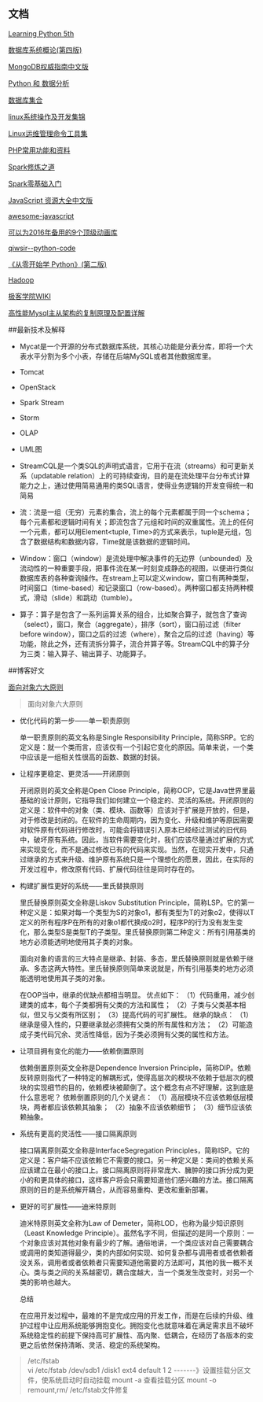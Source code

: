 ## 文档

[Learning Python 5th](http://download.csdn.net/download/szhyu/9183859  "内容很多很全也可以做工具书")

[数据库系统概论(第四版)](http://download.csdn.net/detail/tianyalangz/9373904 "全面地阐述数据库系统的基础理论、基本技术和基本方法。全书分为4篇17章。基础篇包括绪论、关系数据库、关系数据库标准语言SQL、数据库安全性和数据库完整性,共5章;设计与应用开发篇包括关系数据理论、数据库设计和数据库编程,共3章;系统篇包括关系查询处理和查询优化、数据库恢复技术、并发控制和数据库管理系统,共4章;新技术篇包括数据库技术新发展、分布式数据库系统、对象关系数据库系统、XML数据库和数据仓库与联机分析处理技术,共5章")

[MongoDB权威指南中文版](http://download.csdn.net/detail/tianyalangz/9376034 "mangoDB作为一个轻量型数据库，在很多公司开发项目的过程中发挥了很大的作用")

[Python 和 数据分析](http://download.csdn.net/album/detail/2335 "利用Python进行数据分析处理系列学习书籍 包括Python基础,numpy,scipy,pandas,matplotlib,scikit-learn等 内容很多,根据需要自己选择")

[数据库集合](http://download.csdn.net/album/detail/2894 "可以说信息科学技术的发展史就是数据库的发展史，数据库在我们的开发项目过程中起到了基础性作用，在寻找数据库的学习方法时，必要的好的书籍是必不可少的，我想，这些书籍一定是经典的，因为之所以为经典，正是其魅力的展现。")

[linux系统操作及开发集锦](http://download.csdn.net/album/detail/2855 "Linux系统命令行基本操作 ，linux从入门到精通，高性能Linux服务器构建实战，linux操作系统原理及应用详解，LINUX认证权威指南-第三版 ，linux shell 编程详解，SUSE Linux 10宝典 ，Redhat centos宝典 ，Linux TCP IP 协议栈分析 ，linux网络编程详解 ，Linux应用程序开发详解，Linux+C函数库参考手册，Linux下C语言开发集锦 ，linux系统编程-中文版，Linux内核源码剖析")

[Linux运维管理命令工具集](http://download.csdn.net/album/detail/2875 "linux运维人员在工作过程中总结的常用命令工具文档，在运维及Linux Shell脚本编写过程中用到的常用命令的参数说明，同时尽量添加对应的实例，可以当参考书收藏使用。")

[PHP常用功能和资料](http://download.csdn.net/album/detail/2649 "做过PHP开发的程序员应该清楚，PHP中有很多内置的功能，掌握了它们，可以帮助你在做PHP开发时更加得心应手")

[Spark修炼之道](http://blog.csdn.net/lovehuangjiaju/article/details/49965857 "专注于Scala语言、Hadoop及Spark大数据处理技术")

[Spark零基础入门](http://edu.csdn.net/courses/o317_s323 )

[JavaScript 资源大全中文版](http://gold.xitu.io/entry/5677d34700b0bf37ccc8f431 "我想很多程序员应该记得 GitHub 上有一个 Awesome - XXX 系列的资源整理。awesome-javascript 是 sorrycc 发起维护的 JS 资源列表，内容包括：包管理器、加载器、测试框架、运行器、QA、MVC框架和库、模板引擎、数据可视化、时间轴、编辑器等等")

[awesome-javascript](https://github.com/sorrycc/awesome-javascript)

[可以为2016年备用的9个顶级动画库](http://info.9iphp.com/top-9-animation-libraries-use-2016/ "2015年出现了很多开源的动画库，今天我们就在易用性、功能及流行度上，来盘点其中9个顶级的动画库。")

[qiwsir--python-code](https://github.com/qiwsir )

[《从零开始学 Python》(第二版)](http://wiki.jikexueyuan.com/project/start-learning-python/01.html)

[Hadoop](http://wiki.jikexueyuan.com/project/hadoop/ 'Hadoop各个组件的基本原理')

[极客学院WIKI](http://wiki.jikexueyuan.com/)

[高性能Mysql主从架构的复制原理及配置详解](http://blog.csdn.net/hguisu/article/details/7325124)

##最新技术及解释

* Mycat是一个开源的分布式数据库系统，其核心功能是分表分库，即将一个大表水平分割为多个小表，存储在后端MySQL或者其他数据库里。

* Tomcat

* OpenStack

* Spark Stream

* Storm

* OLAP

* UML图

* StreamCQL是一个类SQL的声明式语言，它用于在流（streams）和可更新关系（updatable relation）上的可持续查询，目的是在流处理平台分布式计算能力之上，通过使用简易通用的类SQL语言，使得业务逻辑的开发变得统一和简易

* 流：流是一组（无穷）元素的集合，流上的每个元素都属于同一个schema；每个元素都和逻辑时间有关；即流包含了元组和时间的双重属性。流上的任何一个元素，都可以用Element<tuple, Time>的方式来表示，tuple是元组，包含了数据结构和数据内容，Time就是该数据的逻辑时间。
* Window：窗口（window）是流处理中解决事件的无边界（unbounded）及流动性的一种重要手段，把事件流在某一时刻变成静态的视图，以便进行类似数据库表的各种查询操作。在stream上可以定义window，窗口有两种类型，时间窗口（time-based）和记录窗口（row-based）。两种窗口都支持两种模式，滑动（slide）和跳动（tumble）。
* 算子：算子是包含了一系列运算关系的组合，比如聚合算子，就包含了查询（select），窗口，聚合（aggregate），排序（sort），窗口前过滤（filter before window），窗口之后的过滤（where），聚合之后的过滤（having）等功能，除此之外，还有流拆分算子，流合并算子等。StreamCQL中的算子分为三类：输入算子、输出算子、功能算子。


##博客好文

[面向对象六大原则](http://blog.csdn.net/bboyfeiyu/article/details/50103471)

>面向对象六大原则

* 优化代码的第一步——单一职责原则

	单一职责原则的英文名称是Single Responsibility Principle，简称SRP。它的定义是：就一个类而言，应该仅有一个引起它变化的原因。简单来说，一个类中应该是一组相关性很高的函数、数据的封装。

* 让程序更稳定、更灵活——开闭原则

	开闭原则的英文全称是Open Close Principle，简称OCP，它是Java世界里最基础的设计原则，它指导我们如何建立一个稳定的、灵活的系统。开闭原则的定义是：软件中的对象（类、模块、函数等）应该对于扩展是开放的，但是，对于修改是封闭的。在软件的生命周期内，因为变化、升级和维护等原因需要对软件原有代码进行修改时，可能会将错误引入原本已经经过测试的旧代码中，破坏原有系统。因此，当软件需要变化时，我们应该尽量通过扩展的方式来实现变化，而不是通过修改已有的代码来实现。当然，在现实开发中，只通过继承的方式来升级、维护原有系统只是一个理想化的愿景，因此，在实际的开发过程中，修改原有代码、扩展代码往往是同时存在的。

* 构建扩展性更好的系统——里氏替换原则

	里氏替换原则英文全称是Liskov Substitution Principle，简称LSP。它的第一种定义是：如果对每一个类型为S的对象o1，都有类型为T的对象o2，使得以T定义的所有程序P在所有的对象o1都代换成o2时，程序P的行为没有发生变化，那么类型S是类型T的子类型。里氏替换原则第二种定义：所有引用基类的地方必须能透明地使用其子类的对象。
	
	面向对象的语言的三大特点是继承、封装、多态，里氏替换原则就是依赖于继承、多态这两大特性。里氏替换原则简单来说就是，所有引用基类的地方必须能透明地使用其子类的对象。

	在OOP当中，继承的优缺点都相当明显。 
	优点如下：
	（1）代码重用，减少创建类的成本，每个子类都拥有父类的方法和属性；
	（2）子类与父类基本相似，但又与父类有所区别；
	（3）提高代码的可扩展性。
	继承的缺点：
	（1）继承是侵入性的，只要继承就必须拥有父类的所有属性和方法；
	（2）可能造成子类代码冗余、灵活性降低，因为子类必须拥有父类的属性和方法。

* 让项目拥有变化的能力——依赖倒置原则

	依赖倒置原则英文全称是Dependence Inversion Principle，简称DIP。依赖反转原则指代了一种特定的解耦形式，使得高层次的模块不依赖于低层次的模块的实现细节的目的，依赖模块被颠倒了。这个概念有点不好理解，这到底是什么意思呢？ 
	依赖倒置原则的几个关键点：
	（1）高层模块不应该依赖低层模块，两者都应该依赖其抽象；
	（2）抽象不应该依赖细节；
	（3）细节应该依赖抽象。

* 系统有更高的灵活性——接口隔离原则

	接口隔离原则英文全称是InterfaceSegregation Principles，简称ISP。它的定义是：客户端不应该依赖它不需要的接口。另一种定义是：类间的依赖关系应该建立在最小的接口上。接口隔离原则将非常庞大、臃肿的接口拆分成为更小的和更具体的接口，这样客户将会只需要知道他们感兴趣的方法。接口隔离原则的目的是系统解开耦合，从而容易重构、更改和重新部署。

* 更好的可扩展性——迪米特原则

	迪米特原则英文全称为Law of Demeter，简称LOD，也称为最少知识原则（Least Knowledge Principle）。虽然名字不同，但描述的是同一个原则：一个对象应该对其他对象有最少的了解。通俗地讲，一个类应该对自己需要耦合或调用的类知道得最少，类的内部如何实现、如何复杂都与调用者或者依赖者没关系，调用者或者依赖者只需要知道他需要的方法即可，其他的我一概不关心。类与类之间的关系越密切，耦合度越大，当一个类发生改变时，对另一个类的影响也越大。

	总结

	在应用开发过程中，最难的不是完成应用的开发工作，而是在后续的升级、维护过程中让应用系统能够拥抱变化。拥抱变化也就意味着在满足需求且不破坏系统稳定性的前提下保持高可扩展性、高内聚、低耦合，在经历了各版本的变更之后依然保持清晰、灵活、稳定的系统架构。

	




























>/etc/fstab    
vi /etc/fstab 
/dev/sdb1     /disk1    ext4       default     1   2        -------》设置挂载分区文件，使系统启动时自动挂载
mount   -a    查看挂载分区
mount  -o   remount,rm/       /etc/fstab文件修复

